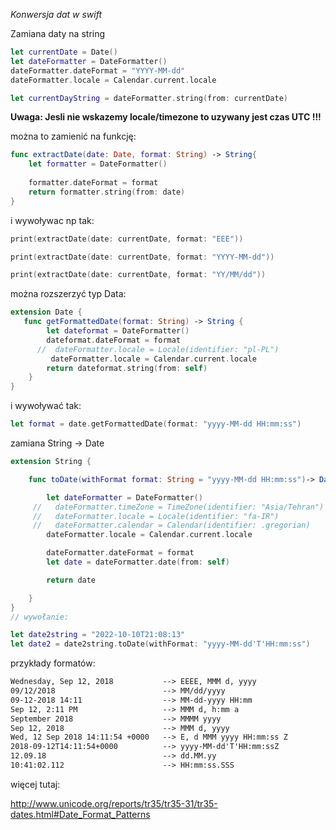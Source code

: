 *Konwersja dat w swift*


Zamiana daty na string

``` Swift
let currentDate = Date()
let dateFormatter = DateFormatter()
dateFormatter.dateFormat = "YYYY-MM-dd"
dateFormatter.locale = Calendar.current.locale

let currentDayString = dateFormatter.string(from: currentDate)
```

**Uwaga: Jesli nie wskazemy locale/timezone to uzywany jest czas UTC !!!**

można to zamienić na funkcję: 

``` Swift
func extractDate(date: Date, format: String) -> String{
    let formatter = DateFormatter()
    
    formatter.dateFormat = format
    return formatter.string(from: date)
}
``` 

i wywoływac np tak: 

``` Swift
print(extractDate(date: currentDate, format: "EEE")) 

print(extractDate(date: currentDate, format: "YYYY-MM-dd"))

print(extractDate(date: currentDate, format: "YY/MM/dd"))
``` 

można rozszerzyć typ Data:


``` Swift
extension Date {
   func getFormattedDate(format: String) -> String {
        let dateformat = DateFormatter()
        dateformat.dateFormat = format
      //  dateFormatter.locale = Locale(identifier: "pl-PL")
         dateFormatter.locale = Calendar.current.locale
        return dateformat.string(from: self)
    }
}
``` 

i wywoływać tak:

``` Swift
let format = date.getFormattedDate(format: "yyyy-MM-dd HH:mm:ss") 
``` 


zamiana String -> Date
``` Swift
extension String {

    func toDate(withFormat format: String = "yyyy-MM-dd HH:mm:ss")-> Date?{

        let dateFormatter = DateFormatter()
     //   dateFormatter.timeZone = TimeZone(identifier: "Asia/Tehran")
     //   dateFormatter.locale = Locale(identifier: "fa-IR")
     //   dateFormatter.calendar = Calendar(identifier: .gregorian)
        dateFormatter.locale = Calendar.current.locale

        dateFormatter.dateFormat = format
        let date = dateFormatter.date(from: self)

        return date

    }
}
// wywołanie:

let date2string = "2022-10-10T21:08:13"
let date2 = date2string.toDate(withFormat: "yyyy-MM-dd'T'HH:mm:ss")
``` 


przykłady formatów:
``` txt
Wednesday, Sep 12, 2018           --> EEEE, MMM d, yyyy
09/12/2018                        --> MM/dd/yyyy
09-12-2018 14:11                  --> MM-dd-yyyy HH:mm
Sep 12, 2:11 PM                   --> MMM d, h:mm a
September 2018                    --> MMMM yyyy
Sep 12, 2018                      --> MMM d, yyyy
Wed, 12 Sep 2018 14:11:54 +0000   --> E, d MMM yyyy HH:mm:ss Z
2018-09-12T14:11:54+0000          --> yyyy-MM-dd'T'HH:mm:ssZ
12.09.18                          --> dd.MM.yy
10:41:02.112                      --> HH:mm:ss.SSS
```


więcej tutaj:

http://www.unicode.org/reports/tr35/tr35-31/tr35-dates.html#Date_Format_Patterns
